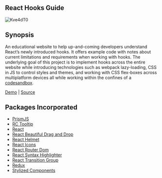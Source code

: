 ## React Hooks Guide

![Kve4dT0](https://i.imgur.com/Kve4dT0.png)

## Synopsis

An educational website to help up-and-coming developers understand React’s newly introduced hooks. It offers example code
with notes about current limitations and requirements when working with hooks. The underlying goal of this project is to
implement hooks across the entire website while introducing technologies such as webpack lazy-loading, CSS in JS to control
styles and themes, and working with CSS flex-boxes across multiplatform devices all while working within the confines of a
<a href="https://codesandbox.io/">codesandbox</a>.

<a href="https://2vxo7o870j.codesandbox.io/">Demo</a> | <a href="https://codesandbox.io/s/2vxo7o870j">Source</a>

## Packages Incorporated

- <a href="https://github.com/PrismJS/prism">PrismJS</a>
- <a href="https://github.com/react-component/tooltip">RC Tooltip</a>
- <a href="https://github.com/facebook/react">React</a>
- <a href="https://github.com/atlassian/react-beautiful-dnd">React Beautiful Drag and Drop</a>
- <a href="https://github.com/nfl/react-helmet">React Helmet</a>
- <a href="https://github.com/react-icons/react-icons">React Icons</a>
- <a href="https://github.com/ReactTraining/react-router/tree/master/packages/react-router-dom">React Router Dom</a>
- <a href="https://github.com/conorhastings/react-syntax-highlighter">React Syntax Highlighter</a>
- <a href="https://github.com/reactjs/react-transition-group">React Transition Group</a>
- <a href="https://github.com/reduxjs/redux">Redux</a>
- <a href="https://github.com/styled-components/styled-components">Stylized Components</a>
